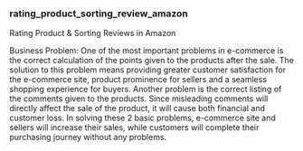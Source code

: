 ### rating_product_sorting_review_amazon


Rating Product & Sorting Reviews in Amazon

Business Problem: One of the most important problems in e-commerce is the correct calculation of the points given to the products after the sale. The solution to this problem means providing greater customer satisfaction for the e-commerce site, product prominence for sellers and a seamless shopping experience for buyers. Another problem is the correct listing of the comments given to the products. Since misleading comments will directly affect the sale of the product, it will cause both financial and customer loss. In solving these 2 basic problems, e-commerce site and sellers will increase their sales, while customers will complete their purchasing journey without any problems.
